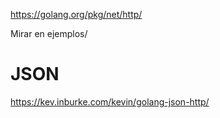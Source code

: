 https://golang.org/pkg/net/http/

Mirar en ejemplos/

# JSON
https://kev.inburke.com/kevin/golang-json-http/

